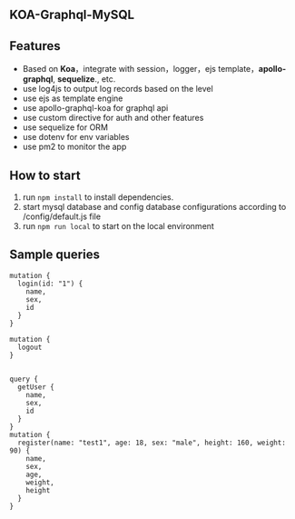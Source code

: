 ## KOA-Graphql-MySQL
## Features
* Based on **Koa**，integrate with session，logger，ejs template，**apollo-graphql**, **sequelize**., etc.
* use log4js to output log records based on the level
* use ejs as template engine
* use apollo-graphql-koa for graphql api
* use custom directive for auth and other features
* use sequelize for ORM
* use dotenv for env variables
* use pm2 to monitor the app

## How to start
1. run ```npm install``` to install dependencies.
2. start mysql database and config database configurations according to /config/default.js file
3. run ```npm run local``` to start on the local environment


## Sample queries
```
mutation {
  login(id: "1") {
    name,
    sex,
    id
  }
}

mutation {
  logout 
}


query {
  getUser {
    name,
    sex,
    id
  }
}
mutation {
  register(name: "test1", age: 18, sex: "male", height: 160, weight: 90) {
    name,
    sex,
    age,
    weight,
    height
  }
}


```
